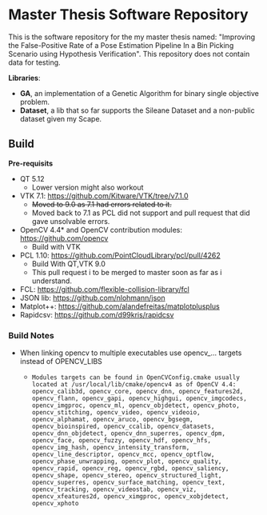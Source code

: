 # Master Thesis Software Repository

This is the software repository for the my master thesis named: "Improving the False-Positive Rate of a Pose Estimation Pipeline In a Bin Picking Scenario using Hypothesis Verification". This repository does not contain data for testing.

**Libraries**:

- **GA**, an implementation of a Genetic Algorithm for binary single objective problem.
- **Dataset**, a lib that so far supports the Sileane Dataset and a non-public dataset given my Scape. 



## Build

**Pre-requisits**

- QT 5.12
  - Lower version might also workout
- VTK 7.1: https://github.com/Kitware/VTK/tree/v7.1.0
  - ~~Moved to 9.0 as 7.1 had errors related to it.~~
  - Moved back to 7.1 as PCL did not support and pull request that did gave unsolvable errors.
- OpenCV 4.4* and OpenCV contribution modules: https://github.com/opencv 
  - Build with VTK
- PCL 1.10: https://github.com/PointCloudLibrary/pcl/pull/4262
  - Build With QT,VTK 9.0
  - This pull request i to be merged to master soon as far as i understand.
- FCL: https://github.com/flexible-collision-library/fcl
- JSON lib: https://github.com/nlohmann/json
- Matplot++: https://github.com/alandefreitas/matplotplusplus
- Rapidcsv: https://github.com/d99kris/rapidcsv

### Build Notes

- When linking opencv to multiple executables use opencv_... targets instead of OPENCV_LIBS

  - ```
    Modules targets can be found in OpenCVConfig.cmake usually located at /usr/local/lib/cmake/opencv4 as of OpenCV 4.4: opencv_calib3d, opencv_core, opencv_dnn, opencv_features2d, opencv_flann, opencv_gapi, opencv_highgui, opencv_imgcodecs, opencv_imgproc, opencv_ml, opencv_objdetect, opencv_photo, opencv_stitching, opencv_video, opencv_videoio, opencv_alphamat, opencv_aruco, opencv_bgsegm, opencv_bioinspired, opencv_ccalib, opencv_datasets, opencv_dnn_objdetect, opencv_dnn_superres, opencv_dpm, opencv_face, opencv_fuzzy, opencv_hdf, opencv_hfs, opencv_img_hash, opencv_intensity_transform, opencv_line_descriptor, opencv_mcc, opencv_optflow, opencv_phase_unwrapping, opencv_plot, opencv_quality, opencv_rapid, opencv_reg, opencv_rgbd, opencv_saliency, opencv_shape, opencv_stereo, opencv_structured_light, opencv_superres, opencv_surface_matching, opencv_text, opencv_tracking, opencv_videostab, opencv_viz, opencv_xfeatures2d, opencv_ximgproc, opencv_xobjdetect, opencv_xphoto
    ```



